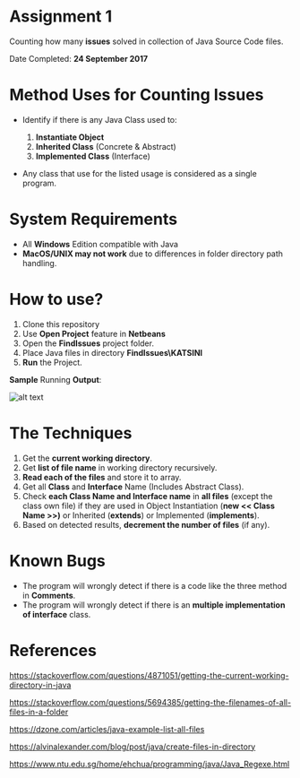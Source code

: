# Assignment 1

Counting how many **issues** solved in collection of Java Source Code files.

Date Completed: **24 September 2017**

# Method Uses for Counting Issues 

- Identify if there is any Java Class used to:
  1. **Instantiate Object**
  2. **Inherited Class** (Concrete & Abstract)
  3. **Implemented Class** (Interface)

- Any class that use for the listed usage is considered as a single program.

# System Requirements

- All **Windows** Edition compatible with Java
- **MacOS/UNIX may not work** due to differences in folder directory path handling. 

# How to use?

1. Clone this repository
2. Use **Open Project** feature in **Netbeans**
3. Open the **FindIssues** project folder.
4. Place Java files in directory **FindIssues\KATSINI**
5. **Run** the Project. 

**Sample** Running **Output**:
 
![alt text](https://filedn.com/lEgQEbAPxYcRDOH8ymu2Rk7/REALTIME%20PROGRAMMING/sample-running-output.png "Sample Running Output")

# The Techniques

1. Get the **current working directory**.
2. Get **list of file name** in working directory recursively.
3. **Read each of the files** and store it to array.
4. Get all **Class** and **Interface** Name (Includes Abstract Class).
5. Check **each Class Name and Interface name** in **all files** (except the class own file) if they are used in Object Instantiation (**new << Class Name >>)** or Inherited (**extends**) or Implemented (**implements**).
6. Based on detected results, **decrement the number of files** (if any).


# Known Bugs

- The program will wrongly detect if there is a code like the three method in **Comments**.
- The program will wrongly detect if there is an **multiple implementation of interface** class.

# References

https://stackoverflow.com/questions/4871051/getting-the-current-working-directory-in-java

https://stackoverflow.com/questions/5694385/getting-the-filenames-of-all-files-in-a-folder

https://dzone.com/articles/java-example-list-all-files

https://alvinalexander.com/blog/post/java/create-files-in-directory

https://www.ntu.edu.sg/home/ehchua/programming/java/Java_Regexe.html